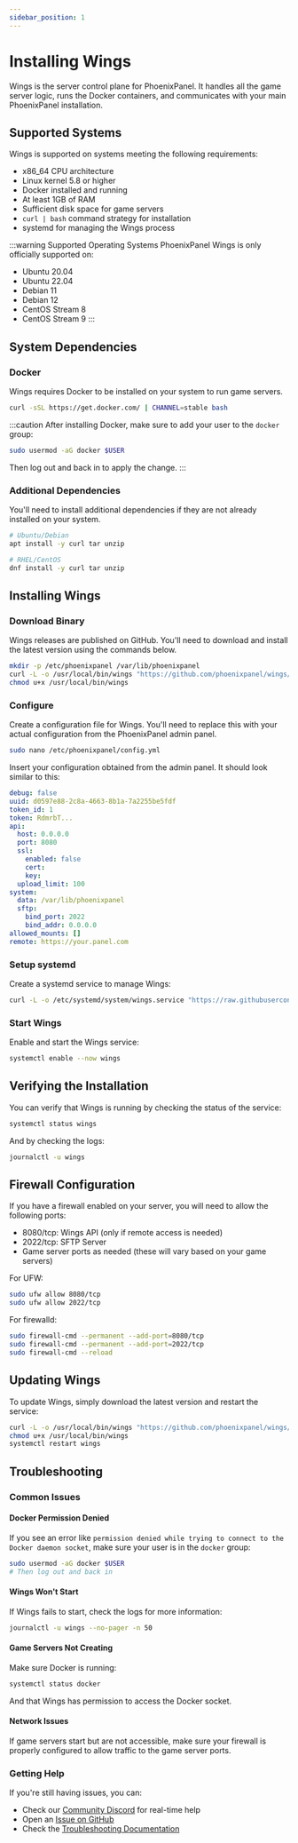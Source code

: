 ```yaml
---
sidebar_position: 1
---
```


# Installing Wings

Wings is the server control plane for PhoenixPanel. It handles all the game server logic, runs the Docker containers, and communicates with your main PhoenixPanel installation.

## Supported Systems

Wings is supported on systems meeting the following requirements:

* x86_64 CPU architecture
* Linux kernel 5.8 or higher
* Docker installed and running
* At least 1GB of RAM
* Sufficient disk space for game servers
* `curl | bash` command strategy for installation
* systemd for managing the Wings process

:::warning Supported Operating Systems
PhoenixPanel Wings is only officially supported on:
* Ubuntu 20.04
* Ubuntu 22.04
* Debian 11
* Debian 12
* CentOS Stream 8
* CentOS Stream 9
:::

## System Dependencies

### Docker

Wings requires Docker to be installed on your system to run game servers.

```bash
curl -sSL https://get.docker.com/ | CHANNEL=stable bash
```

:::caution
After installing Docker, make sure to add your user to the `docker` group:
```bash
sudo usermod -aG docker $USER
```
Then log out and back in to apply the change.
:::

### Additional Dependencies

You'll need to install additional dependencies if they are not already installed on your system.

```bash
# Ubuntu/Debian
apt install -y curl tar unzip

# RHEL/CentOS
dnf install -y curl tar unzip
```

## Installing Wings

### Download Binary
Wings releases are published on GitHub. You'll need to download and install the latest version using the commands below.

```bash
mkdir -p /etc/phoenixpanel /var/lib/phoenixpanel
curl -L -o /usr/local/bin/wings "https://github.com/phoenixpanel/wings/releases/latest/download/wings_linux_amd64"
chmod u+x /usr/local/bin/wings
```

### Configure

Create a configuration file for Wings. You'll need to replace this with your actual configuration from the PhoenixPanel admin panel.

```bash
sudo nano /etc/phoenixpanel/config.yml
```

Insert your configuration obtained from the admin panel. It should look similar to this:

```yaml
debug: false
uuid: d0597e88-2c8a-4663-8b1a-7a2255be5fdf
token_id: 1
token: RdmrbT...
api:
  host: 0.0.0.0
  port: 8080
  ssl:
    enabled: false
    cert: 
    key: 
  upload_limit: 100
system:
  data: /var/lib/phoenixpanel
  sftp:
    bind_port: 2022
    bind_addr: 0.0.0.0
allowed_mounts: []
remote: https://your.panel.com
```

### Setup systemd

Create a systemd service to manage Wings:

```bash
curl -L -o /etc/systemd/system/wings.service "https://raw.githubusercontent.com/phoenixpanel/wings/main/install/wings.service"
```

### Start Wings

Enable and start the Wings service:

```bash
systemctl enable --now wings
```

## Verifying the Installation

You can verify that Wings is running by checking the status of the service:

```bash
systemctl status wings
```

And by checking the logs:

```bash
journalctl -u wings
```

## Firewall Configuration

If you have a firewall enabled on your server, you will need to allow the following ports:

* 8080/tcp: Wings API (only if remote access is needed)
* 2022/tcp: SFTP Server
* Game server ports as needed (these will vary based on your game servers)

For UFW:

```bash
sudo ufw allow 8080/tcp
sudo ufw allow 2022/tcp
```

For firewalld:

```bash
sudo firewall-cmd --permanent --add-port=8080/tcp
sudo firewall-cmd --permanent --add-port=2022/tcp
sudo firewall-cmd --reload
```

## Updating Wings

To update Wings, simply download the latest version and restart the service:

```bash
curl -L -o /usr/local/bin/wings "https://github.com/phoenixpanel/wings/releases/latest/download/wings_linux_amd64"
chmod u+x /usr/local/bin/wings
systemctl restart wings
```

## Troubleshooting

### Common Issues

#### Docker Permission Denied

If you see an error like `permission denied while trying to connect to the Docker daemon socket`, make sure your user is in the `docker` group:

```bash
sudo usermod -aG docker $USER
# Then log out and back in
```

#### Wings Won't Start

If Wings fails to start, check the logs for more information:

```bash
journalctl -u wings --no-pager -n 50
```

#### Game Servers Not Creating

Make sure Docker is running:

```bash
systemctl status docker
```

And that Wings has permission to access the Docker socket.

#### Network Issues

If game servers start but are not accessible, make sure your firewall is properly configured to allow traffic to the game server ports.

### Getting Help

If you're still having issues, you can:

* Check our [Community Discord](https://discord.gg/4EWAVyJY9z) for real-time help
* Open an [Issue on GitHub](https://github.com/phoenixpanel/wings/issues)
* Check the [Troubleshooting Documentation](/docs/project/troubleshooting)